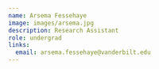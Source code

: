 ```yaml
---
name: Arsema Fessehaye
image: images/arsema.jpg
description: Research Assistant
role: undergrad
links:
  email: arsema.fessehaye@vanderbilt.edu
---
```

